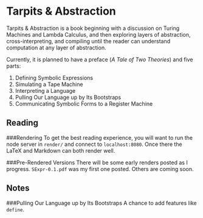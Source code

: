 Tarpits & Abstraction
=====================
Tarpits & Abstraction is a book beginning with a discussion on Turing Machines and Lambda Calculus, and then exploring layers of abstraction, cross-interpreting, and compiling until the reader can understand computation at any layer of abstraction.

Currently, it is planned to have a preface (*A Tale of Two Theories*) and five parts:

1. Defining Symbolic Expressions
2. Simulating a Tape Machine
3. Interpreting a Language
4. Pulling Our Language up by Its Bootstraps
5. Communicating Symbolic Forms to a Register Machine

Reading
-------
###Rendering
To get the best reading experience, you will want to run the node server in `render/` and connect to `localhost:8080`. Once there the LaTeX and Markdown can both render well.

###Pre-Rendered Versions
There will be some early renders posted as I progress. `SExpr-0.1.pdf` was my first one posted. Others are coming soon.

Notes
-----
###Pulling Our Language up by Its Bootstraps
A chance to add features like `define`.